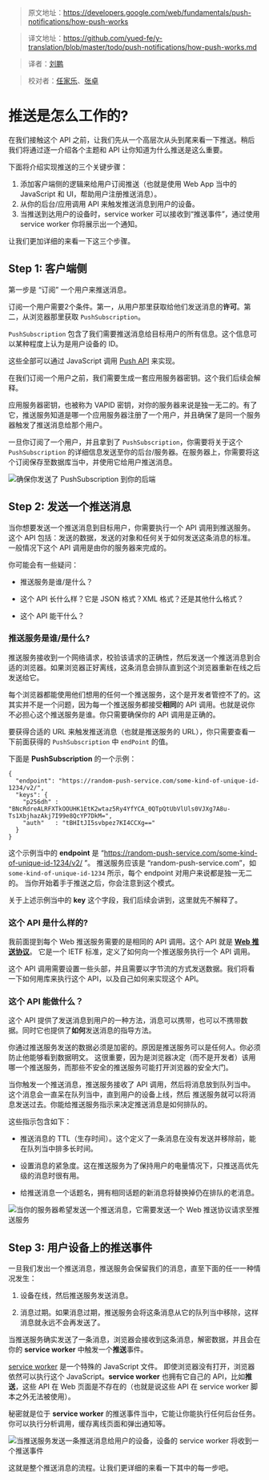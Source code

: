 >原文地址：https://developers.google.com/web/fundamentals/push-notifications/how-push-works

>译文地址：https://github.com/yued-fe/y-translation/blob/master/todo/push-notifications/how-push-works.md

>译者：[刘鹏](https://github.com/git-patrickliu)

>校对者：[任家乐](https://github.com/jennyrenjiale)、[张卓](https://github.com/Zhangdroid)


# 推送是怎么工作的?

在我们接触这个 API 之前，让我们先从一个高层次从头到尾来看一下推送。稍后我们将通过逐一介绍各个主题和 API 让你知道为什么推送是这么重要。

下面将介绍实现推送的三个关键步骤：

1. 添加客户端侧的逻辑来给用户订阅推送（也就是使用 Web App 当中的 JavaScript 和 UI，帮助用户注册推送消息）。
2. 从你的后台/应用调用 API 来触发推送消息到用户的设备。
3. 当推送到达用户的设备时，service worker 可以接收到“推送事件”，通过使用 service worker 你将展示出一个通知。

让我们更加详细的来看一下这三个步骤。

## Step 1: 客户端侧

第一步是 “订阅” 一个用户来推送消息。

订阅一个用户需要2个条件。第一，从用户那里获取给他们发送消息的**许可**。第二，从浏览器那里获取 `PushSubscription`。

`PushSubscription` 包含了我们需要推送消息给目标用户的所有信息。这个信息可以某种程度上认为是用户设备的 ID。

这些全部可以通过 JavaScript 调用 [Push API](https://developer.mozilla.org/en-US/docs/Web/API/Push_API) 来实现。

在我们订阅一个用户之前，我们需要生成一套应用服务器密钥。这个我们后续会解释。

应用服务器密钥，也被称为 VAPID 密钥，对你的服务器来说是独一无二的。有了它，推送服务知道是哪一个应用服务器注册了一个用户，并且确保了是同一个服务器触发了推送消息给那个用户。

一旦你订阅了一个用户，并且拿到了 `PushSubscription`，你需要将关于这个 `PushSubscription` 的详细信息发送至你的后台/服务器。在服务器上，你需要将这个订阅保存至数据库当中，并使用它给用户推送消息。

![确保你发送了 `PushSubscription` 到你的后端](https://developers.google.com/web/fundamentals/push-notifications/images/svgs/browser-to-server.svg)

## Step 2: 发送一个推送消息

当你想要发送一个推送消息到目标用户，你需要执行一个 API 调用到推送服务。这个 API 包括：发送的数据，发送的对象和任何关于如何发送这条消息的标准。一般情况下这个 API 调用是由你的服务器来完成的。

你可能会有一些疑问：

- 推送服务是谁/是什么？

- 这个 API 长什么样？它是 JSON 格式？XML 格式？还是其他什么格式？

- 这个 API 能干什么？

### 推送服务是谁/是什么?

推送服务接收到一个网络请求，校验该请求的正确性，然后发送一个推送消息到合适的浏览器。如果浏览器正好离线，这条消息会排队直到这个浏览器重新在线之后发送给它。

每个浏览器都能使用他们想用的任何一个推送服务，这个是开发者管控不了的。这其实并不是一个问题，因为每一个推送服务都接受**相同**的 API 调用。也就是说你不必担心这个推送服务是谁。你只需要确保你的 API 调用是正确的。

要获得合适的 URL 来触发推送消息（也就是推送服务的 URL），你只需要查看一下前面获得的 `PushSubscription` 中 `endPoint` 的值。

下面是 **PushSubscription** 的一个示例：

	{
	  "endpoint": "https://random-push-service.com/some-kind-of-unique-id-1234/v2/",
	  "keys": {
	    "p256dh" :
	"BNcRdreALRFXTkOOUHK1EtK2wtaz5Ry4YfYCA_0QTpQtUbVlUls0VJXg7A8u-Ts1XbjhazAkj7I99e8QcYP7DkM=",
	    "auth"   : "tBHItJI5svbpez7KI4CCXg=="
	  }
	}
	
这个示例当中的 **endpoint** 是 “https://random-push-service.com/some-kind-of-unique-id-1234/v2/ ”。 推送服务应该是 “random-push-service.com”，如 `some-kind-of-unique-id-1234` 所示，每个 endpoint 对用户来说都是独一无二的。
当你开始着手于推送之后，你会注意到这个模式。

关于上述示例当中的 **key** 这个字段，我们后续会讲到，这里就先不解释了。

### 这个 API 是什么样的?

我前面提到每个 Web 推送服务需要的是相同的 API 调用。这个 API 就是 [**Web 推送协议**](https://tools.ietf.org/html/draft-ietf-webpush-protocol)。
它是一个 IETF 标准，定义了如何向一个推送服务执行一个 API 调用。

这个 API 调用需要设置一些头部，并且需要以字节流的方式发送数据。我们将看一下如何用库来执行这个 API，以及自己如何来实现这个 API。

### 这个 API 能做什么？

这个 API 提供了发送消息到用户的一种方法，消息可以携带，也可以不携带数据。同时它也提供了**如何**发送消息的指导方法。

你通过推送服务发送的数据必须是加密的。原因是推送服务可以是任何人。你必须防止他能够看到数据明文。
这很重要，因为是浏览器决定（而不是开发者）该用哪一个推送服务，而那些不安全的推送服务可能打开浏览器的安全大门。

当你触发一个推送消息，推送服务接收了 API 调用，然后将消息放到队列当中。这个消息会一直呆在队列当中，直到用户的设备上线，然后
推送服务就可以将消息发送过去。你能给推送服务指示来决定推送消息是如何排队的。

这些指示包含如下：

- 推送消息的 TTL（生存时间）。这个定义了一条消息在没有发送并移除前，能在队列当中排多长时间。

- 设置消息的紧急度。这在推送服务为了保持用户的电量情况下，只推送高优先级的消息时很有用。

- 给推送消息一个话题名，拥有相同话题的新消息将替换掉仍在排队的老消息。

![当你的服务器希望发送一个推送消息，它需要发送一个 Web 推送协议请求至推送服务](https://developers.google.com/web/fundamentals/push-notifications/images/svgs/server-to-push-service.svg)

## Step 3: 用户设备上的推送事件

一旦我们发出一个推送消息，推送服务会保留我们的消息，直至下面的任一一种情况发生：

1. 设备在线，然后推送服务发送消息。

2. 消息过期。如果消息过期，推送服务会将这条消息从它的队列当中移除，这样消息就永远不会再发送了。

当推送服务确实发送了一条消息，浏览器会接收到这条消息，解密数据，并且会在你的 **service worker** 中触发一个**推送**事件。

[service worker](https://developer.mozilla.org/en-US/docs/Web/API/Service_Worker_API) 是一个特殊的 JavaScript 文件。
即使浏览器没有打开，浏览器依然可以执行这个 JavaScript。**service worker** 也拥有它自己的 API，比如**推送**，这些 API 在 Web 页面是不存在的（也就是说这些 API 在 service worker 脚本之外无法被使用）。

秘密就是位于 **service worker** 的推送事件当中，它能让你能执行任何后台任务。你可以执行分析调用，缓存离线页面和弹出通知等。

![当推送服务发送一条推送消息给用户的设备，设备的 service worker 将收到一个推送事件](https://developers.google.com/web/fundamentals/push-notifications/images/svgs/push-service-to-sw-event.svg)

这就是整个推送消息的流程。让我们更详细的来看一下其中的每一步吧。
